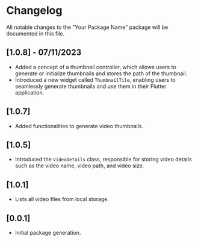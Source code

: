 # Changelog

All notable changes to the "Your Package Name" package will be documented in this file.

## [1.0.8] - 07/11/2023

- Added a concept of a thumbnail controller, which allows users to generate or initialize thumbnails and stores the path of the thumbnail.
- Introduced a new widget called `ThumbnailTile`, enabling users to seamlessly generate thumbnails and use them in their Flutter application.

## [1.0.7] 

- Added functionalities to generate video thumbnails.

## [1.0.5] 

- Introduced the `VideoDetails` class, responsible for storing video details such as the video name, video path, and video size.

## [1.0.1] 

- Lists all video files from local storage.

## [0.0.1] 

- Initial package generation.

